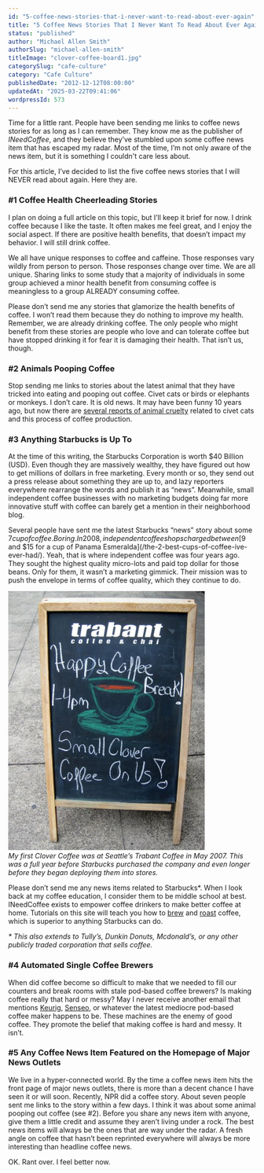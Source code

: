 ```yaml
---
id: "5-coffee-news-stories-that-i-never-want-to-read-about-ever-again"
title: "5 Coffee News Stories That I Never Want To Read About Ever Again"
status: "published"
author: "Michael Allen Smith"
authorSlug: "michael-allen-smith"
titleImage: "clover-coffee-board1.jpg"
categorySlug: "cafe-culture"
category: "Cafe Culture"
publishedDate: "2012-12-12T08:00:00"
updatedAt: "2025-03-22T09:41:06"
wordpressId: 573
---
```


Time for a little rant. People have been sending me links to coffee news stories for as long as I can remember. They know me as the publisher of _INeedCoffee_, and they believe they’ve stumbled upon some coffee news item that has escaped my radar. Most of the time, I’m not only aware of the news item, but it is something I couldn't care less about.

For this article, I’ve decided to list the five coffee news stories that I will NEVER read about again. Here they are.

### #1 Coffee Health Cheerleading Stories

I plan on doing a full article on this topic, but I’ll keep it brief for now. I drink coffee because I like the taste. It often makes me feel great, and I enjoy the social aspect. If there are positive health benefits, that doesn’t impact my behavior. I will still drink coffee.

We all have unique responses to coffee and caffeine. Those responses vary wildly from person to person. Those responses change over time. We are all unique. Sharing links to some study that a majority of individuals in some group achieved a minor health benefit from consuming coffee is meaningless to a group ALREADY consuming coffee.

Please don’t send me any stories that glamorize the health benefits of coffee. I won’t read them because they do nothing to improve my health. Remember, we are already drinking coffee. The only people who might benefit from these stories are people who love and can tolerate coffee but have stopped drinking it for fear it is damaging their health. That isn’t us, though.

### #2 Animals Pooping Coffee

Stop sending me links to stories about the latest animal that they have tricked into eating and pooping out coffee. Civet cats or birds or elephants or monkeys. I don’t care. It is old news. It may have been funny 10 years ago, but now there are [several reports of animal cruelty](https://sprudge.com/horrifying-animal-abuse-coffee-real-getting-worse-51697.html) related to civet cats and this process of coffee production.

### #3 Anything Starbucks is Up To

At the time of this writing, the Starbucks Corporation is worth $40 Billion (USD). Even though they are massively wealthy, they have figured out how to get millions of dollars in free marketing. Every month or so, they send out a press release about something they are up to, and lazy reporters everywhere rearrange the words and publish it as “news”. Meanwhile, small independent coffee businesses with no marketing budgets doing far more innovative stuff with coffee can barely get a mention in their neighborhood blog.

Several people have sent me the latest Starbucks “news” story about some $7 cup of coffee. Boring. In 2008, independent coffee shops charged between [$9 and $15 for a cup of Panama Esmeralda](/the-2-best-cups-of-coffee-ive-ever-had/). Yeah, that is where independent coffee was four years ago. They sought the highest quality micro-lots and paid top dollar for those beans. Only for them, it wasn’t a marketing gimmick. Their mission was to push the envelope in terms of coffee quality, which they continue to do.

![Trabant Clover board](clover-coffee-board1.jpg)  
_My first Clover Coffee was at Seattle’s Trabant Coffee in May 2007. This was a full year before Starbucks purchased the company and even longer before they began deploying them into stores._

Please don’t send me any news items related to Starbucks\*. When I look back at my coffee education, I consider them to be middle school at best. INeedCoffee exists to empower coffee drinkers to make better coffee at home. Tutorials on this site will teach you how to [brew](/section/brewing-coffee/) and [roast](/section/roasting-coffee/) coffee, which is superior to anything Starbucks can do.

_\* This also extends to Tully’s, Dunkin Donuts, Mcdonald’s, or any other publicly traded corporation that sells coffee._

### #4 Automated Single Coffee Brewers

When did coffee become so difficult to make that we needed to fill our counters and break rooms with stale pod-based coffee brewers? Is making coffee really that hard or messy? May I never receive another email that mentions [Keurig](/alternatives-to-using-a-keurig-coffee-maker/), [Senseo](/senseo-coffee-brewing-revisited/), or whatever the latest mediocre pod-based coffee maker happens to be. These machines are the enemy of good coffee. They promote the belief that making coffee is hard and messy. It isn’t.

### #5 Any Coffee News Item Featured on the Homepage of Major News Outlets

We live in a hyper-connected world. By the time a coffee news item hits the front page of major news outlets, there is more than a decent chance I have seen it or will soon. Recently, NPR did a coffee story. About seven people sent me links to the story within a few days. I think it was about some animal pooping out coffee (see #2). Before you share any news item with anyone, give them a little credit and assume they aren’t living under a rock. The best news items will always be the ones that are way under the radar. A fresh angle on coffee that hasn’t been reprinted everywhere will always be more interesting than headline coffee news.

OK. Rant over. I feel better now.
